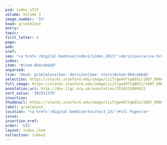 ```yaml
---
pid: index_1713
volume: Volume 3
image_number: '23'
head: grim[m]ace
entry:
topic:
first_letter: G
page:
add:
xref:
see: "<a href='/digital-beehive/index1/index_1017/'>derision</a>|<a href='/digital-beehive/index4/index_3897/'>stern</a>"
index:
item: "#item-9b4ceb6dd"
unparsed:
line: 'Head: grim[m]ace|See: derision|See: stern|#item-9b4ceb6dd'
selection: https://stacks.stanford.edu/image/iiif/gw497tq8651/1607_0966/144,1379,668,123/full/0/default.jpg
full_image: https://stacks.stanford.edu/image/iiif/gw497tq8651/1607_0966/full/full/0/default.jpg
annotation_uri: http://dev.llgc.org.uk/annotation/1559231060913
sort_value: '302311379'
insertion:
thumbnail: https://stacks.stanford.edu/image/iiif/gw497tq8651/1607_0966/144,1379,668,123/150,/0/default.jpg
label: grim[m]ace
location: "<a href='/digital-beehive/toc/toc3_23/'>Full Page</a>"
issue:
insertion_xref:
order: '532'
layout: index_item
collection: index2
---
```

